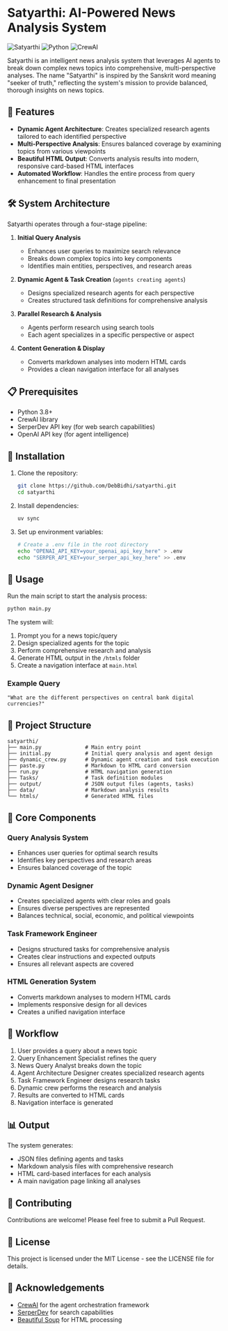 # Satyarthi: AI-Powered News Analysis System

![Satyarthi](https://img.shields.io/badge/Satyarthi-News%20Analysis-805ad5)
![Python](https://img.shields.io/badge/Python-3.11%2B-blue)
![CrewAI](https://img.shields.io/badge/CrewAI-Powered-green)

Satyarthi is an intelligent news analysis system that leverages AI agents to break down complex news topics into comprehensive, multi-perspective analyses. The name "Satyarthi" is inspired by the Sanskrit word meaning "seeker of truth," reflecting the system's mission to provide balanced, thorough insights on news topics.

## 🌟 Features

- **Dynamic Agent Architecture**: Creates specialized research agents tailored to each identified perspective
- **Multi-Perspective Analysis**: Ensures balanced coverage by examining topics from various viewpoints
- **Beautiful HTML Output**: Converts analysis results into modern, responsive card-based HTML interfaces
- **Automated Workflow**: Handles the entire process from query enhancement to final presentation

## 🛠️ System Architecture

Satyarthi operates through a four-stage pipeline:

1. **Initial Query Analysis**

   - Enhances user queries to maximize search relevance
   - Breaks down complex topics into key components
   - Identifies main entities, perspectives, and research areas

2. **Dynamic Agent & Task Creation**
   (`agents creating agents`)

   - Designs specialized research agents for each perspective
   - Creates structured task definitions for comprehensive analysis

3. **Parallel Research & Analysis**

   - Agents perform research using search tools
   - Each agent specializes in a specific perspective or aspect

4. **Content Generation & Display**
   - Converts markdown analyses into modern HTML cards
   - Provides a clean navigation interface for all analyses

## 📋 Prerequisites

- Python 3.8+
- CrewAI library
- SerperDev API key (for web search capabilities)
- OpenAI API key (for agent intelligence)

## 🔧 Installation

1. Clone the repository:

   ```bash
   git clone https://github.com/DebBidhi/satyarthi.git
   cd satyarthi
   ```

2. Install dependencies:

   ```bash
   uv sync
   ```

3. Set up environment variables:
   ```bash
   # Create a .env file in the root directory
   echo "OPENAI_API_KEY=your_openai_api_key_here" > .env
   echo "SERPER_API_KEY=your_serper_api_key_here" >> .env
   ```

## 🚀 Usage

Run the main script to start the analysis process:

```bash
python main.py
```

The system will:

1. Prompt you for a news topic/query
2. Design specialized agents for the topic
3. Perform comprehensive research and analysis
4. Generate HTML output in the `/htmls` folder
5. Create a navigation interface at `main.html`

### Example Query

```
"What are the different perspectives on central bank digital currencies?"
```

## 📁 Project Structure

```
satyarthi/
├── main.py              # Main entry point
├── initial.py           # Initial query analysis and agent design
├── dynamic_crew.py      # Dynamic agent creation and task execution
├── paste.py             # Markdown to HTML card conversion
├── run.py               # HTML navigation generation
├── Tasks/               # Task definition modules
├── output/              # JSON output files (agents, tasks)
├── data/                # Markdown analysis results
└── htmls/               # Generated HTML files
```

## 🧩 Core Components

### Query Analysis System

- Enhances user queries for optimal search results
- Identifies key perspectives and research areas
- Ensures balanced coverage of the topic

### Dynamic Agent Designer

- Creates specialized agents with clear roles and goals
- Ensures diverse perspectives are represented
- Balances technical, social, economic, and political viewpoints

### Task Framework Engineer

- Designs structured tasks for comprehensive analysis
- Creates clear instructions and expected outputs
- Ensures all relevant aspects are covered

### HTML Generation System

- Converts markdown analyses to modern HTML cards
- Implements responsive design for all devices
- Creates a unified navigation interface

## 🔄 Workflow

1. User provides a query about a news topic
2. Query Enhancement Specialist refines the query
3. News Query Analyst breaks down the topic
4. Agent Architecture Designer creates specialized research agents
5. Task Framework Engineer designs research tasks
6. Dynamic crew performs the research and analysis
7. Results are converted to HTML cards
8. Navigation interface is generated

## 📊 Output

The system generates:

- JSON files defining agents and tasks
- Markdown analysis files with comprehensive research
- HTML card-based interfaces for each analysis
- A main navigation page linking all analyses

## 🤝 Contributing

Contributions are welcome! Please feel free to submit a Pull Request.

## 📜 License

This project is licensed under the MIT License - see the LICENSE file for details.

## 🙏 Acknowledgements

- [CrewAI](https://github.com/joaomdmoura/crewAI) for the agent orchestration framework
- [SerperDev](https://serper.dev) for search capabilities
- [Beautiful Soup](https://www.crummy.com/software/BeautifulSoup/) for HTML processing
